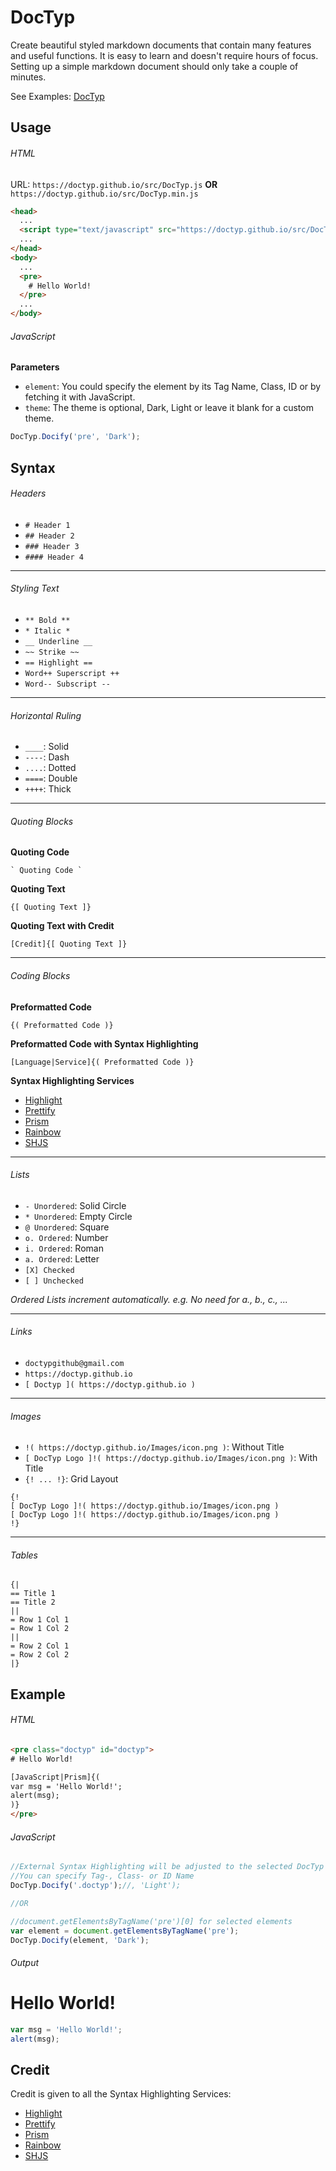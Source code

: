 # DocTyp

Create beautiful styled markdown documents that contain many features and useful functions. It is easy to learn and doesn't require hours of focus. Setting up a simple markdown document should only take a couple of minutes.

See Examples: [DocTyp](https://doctyp.github.io)


## Usage
###### HTML
URL: `https://doctyp.github.io/src/DocTyp.js` **OR** `https://doctyp.github.io/src/DocTyp.min.js`

```html
<head>
  ...
  <script type="text/javascript" src="https://doctyp.github.io/src/DocTyp.min.js"></script>
  ...
</head>
<body>
  ...
  <pre>
    # Hello World!
  </pre>
  ...
</body>
```

###### JavaScript
**Parameters**
- `element`: You could specify the element by its Tag Name, Class, ID or by fetching it with JavaScript.
- `theme`: The theme is optional, Dark, Light or leave it blank for a custom theme.
```javascript
DocTyp.Docify('pre', 'Dark');
```


## Syntax
###### Headers
- `# Header 1`
- `## Header 2`
- `### Header 3`
- `#### Header 4`

----

###### Styling Text
- `** Bold **`
- `* Italic *`
- `__ Underline __`
- `~~ Strike ~~`
- `== Highlight ==`
- `Word++ Superscript ++`
- `Word-- Subscript --`

----

###### Horizontal Ruling
- `____`: Solid
- `----`: Dash
- `....`: Dotted
- `====`: Double
- `++++`: Thick

----

###### Quoting Blocks
**Quoting Code**
```
` Quoting Code `
```
**Quoting Text**
```
{[ Quoting Text ]}
```
**Quoting Text with Credit**
```
[Credit]{[ Quoting Text ]}
```

----

###### Coding Blocks
**Preformatted Code**
```
{( Preformatted Code )}
```
**Preformatted Code with Syntax Highlighting**
```
[Language|Service]{( Preformatted Code )}
```
**Syntax Highlighting Services**
- [Highlight](https://highlightjs.org)
- [Prettify](https://github.com/google/code-prettify)
- [Prism](http://prismjs.com)
- [Rainbow](https://craig.is/making/rainbows)
- [SHJS](http://shjs.sourceforge.net)

----

###### Lists
- `- Unordered`: Solid Circle
- `* Unordered`: Empty Circle
- `@ Unordered`: Square
- `o. Ordered`: Number
- `i. Ordered`: Roman
- `a. Ordered`: Letter
- `[X] Checked`
- `[ ] Unchecked`

*Ordered Lists increment automatically. e.g. No need for a., b., c., ...*

----

###### Links
- `doctypgithub@gmail.com`
- `https://doctyp.github.io`
- `[ Doctyp ]( https://doctyp.github.io )`

----

###### Images
- `!( https://doctyp.github.io/Images/icon.png )`: Without Title
- `[ DocTyp Logo ]!( https://doctyp.github.io/Images/icon.png )`: With Title
- `{! ... !}`: Grid Layout
```
{!
[ DocTyp Logo ]!( https://doctyp.github.io/Images/icon.png )
[ DocTyp Logo ]!( https://doctyp.github.io/Images/icon.png )
!}
```

----

###### Tables
```
{|
== Title 1
== Title 2
||
= Row 1 Col 1
= Row 1 Col 2
||
= Row 2 Col 1
= Row 2 Col 2
|}
```


## Example
###### HTML
```html
<pre class="doctyp" id="doctyp">
# Hello World!

[JavaScript|Prism]{(
var msg = 'Hello World!';
alert(msg);
)}
</pre>
```

###### JavaScript
```javascript
//External Syntax Highlighting will be adjusted to the selected DocTyp Theme
//You can specify Tag-, Class- or ID Name
DocTyp.Docify('.doctyp');//, 'Light');

//OR

//document.getElementsByTagName('pre')[0] for selected elements
var element = document.getElementsByTagName('pre');
DocTyp.Docify(element, 'Dark');
```

###### Output
# Hello World!

```javascript
var msg = 'Hello World!';
alert(msg);
```


## Credit

Credit is given to all the Syntax Highlighting Services:

- [Highlight](https://highlightjs.org)
- [Prettify](https://github.com/google/code-prettify)
- [Prism](http://prismjs.com)
- [Rainbow](https://craig.is/making/rainbows)
- [SHJS](http://shjs.sourceforge.net)

